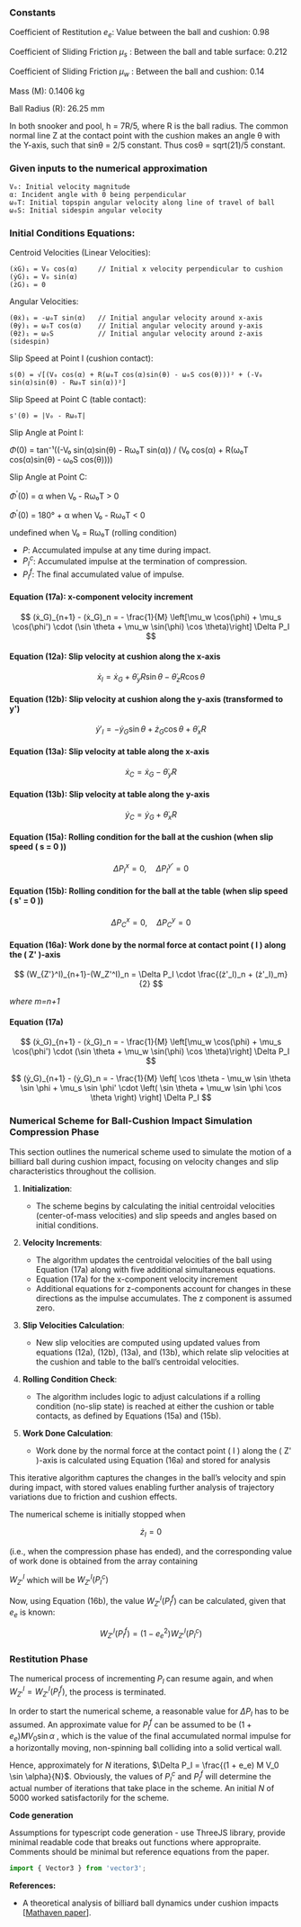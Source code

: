 
### Constants


Coefficient of Restitution $e_e$: Value between the ball and cushion: 0.98

Coefficient of Sliding Friction $μ_s$ : Between the ball and table surface: 0.212

Coefficient of Sliding Friction $μ_w$ : Between the ball and cushion: 0.14

Mass (M): 0.1406 kg

Ball Radius (R): 26.25 mm

In both snooker and pool, h = 7R/5, where R is the ball radius.
The common normal line Z at the contact point with the cushion makes an angle θ with the Y-axis, such that sinθ = 2/5 constant. Thus cosθ = sqrt(21)/5 constant.



### Given inputs to the numerical approximation 
```
V₀: Initial velocity magnitude
α: Incident angle with 0 being perpendicular
ω₀T: Initial topspin angular velocity along line of travel of ball
ω₀S: Initial sidespin angular velocity
```

### Initial Conditions Equations:

Centroid Velocities (Linear Velocities):

```
(ẋG)₁ = V₀ cos(α)     // Initial x velocity perpendicular to cushion
(ẏG)₁ = V₀ sin(α)  
(żG)₁ = 0            
```

Angular Velocities:

```
(θ̇x)₁ = -ω₀T sin(α)   // Initial angular velocity around x-axis
(θ̇y)₁ = ω₀T cos(α)    // Initial angular velocity around y-axis
(θ̇z)₁ = ω₀S           // Initial angular velocity around z-axis (sidespin)
```

Slip Speed at Point I (cushion contact):

```
s(0) = √[(V₀ cos(α) + R(ω₀T cos(α)sin(θ) - ω₀S cos(θ)))² + (-V₀ sin(α)sin(θ) - Rω₀T sin(α))²]
```

Slip Speed at Point C (table contact):

```
s'(0) = |V₀ - Rω₀T|
```

Slip Angle at Point I:


$\Phi$(0) = tan⁻¹((-V₀ sin(α)sin(θ) - Rω₀T sin(α)) / (V₀ cos(α) + R(ω₀T cos(α)sin(θ) - ω₀S cos(θ))))

Slip Angle at Point C:

$\Phi^{\prime}$(0) = α            when V₀ - Rω₀T > 0

$\Phi^{\prime}$(0) = 180° + α     when V₀ - Rω₀T < 0

undefined when V₀ = Rω₀T (rolling condition)

- $P$: Accumulated impulse at any time during impact.
- $P_I^c$: Accumulated impulse at the termination of compression.
- $P_I^f$: The final accumulated value of impulse.


#### Equation (17a): x-component velocity increment
$$
(ẋ_G)_{n+1} - (ẋ_G)_n = - \frac{1}{M} \left[\mu_w \cos(\phi) + \mu_s \cos(\phi') \cdot (\sin \theta + \mu_w \sin(\phi) \cos \theta)\right] \Delta P_I
$$

#### Equation (12a): Slip velocity at cushion along the x-axis
$$
ẋ_I = ẋ_G + θ̇_y R \sin \theta - θ̇_z R \cos \theta
$$

#### Equation (12b): Slip velocity at cushion along the y-axis (transformed to y')
$$
ẏ'_I = -ẏ_G \sin \theta + ż_G \cos \theta + θ̇_x R
$$

#### Equation (13a): Slip velocity at table along the x-axis
$$
ẋ_C = ẋ_G - θ̇_y R
$$

#### Equation (13b): Slip velocity at table along the y-axis
$$
ẏ_C = ẏ_G + θ̇_x R
$$

#### Equation (15a): Rolling condition for the ball at the cushion (when slip speed \( s = 0 \))
$$
\Delta P_I^x = 0, \quad \Delta P_I^{y'} = 0
$$

#### Equation (15b): Rolling condition for the ball at the table (when slip speed \( s' = 0 \))
$$
\Delta P_C^x = 0, \quad \Delta P_C^y = 0
$$

#### Equation (16a): Work done by the normal force at contact point \( I \) along the \( Z' \)-axis

$$
(W_{Z'}^I)_{n+1}-(W_Z'^I)_n = \Delta P_I \cdot \frac{(ż'_I)_n + (ż'_I)_m}{2}
$$

*where m=n+1*


#### Equation (17a)

$$
(ẋ_G)_{n+1} - (ẋ_G)_n = - \frac{1}{M} \left[\mu_w \cos(\phi) + \mu_s \cos(\phi') \cdot (\sin \theta + \mu_w \sin(\phi) \cos \theta)\right] \Delta P_I
$$

$$
(ẏ_G)_{n+1} - (ẏ_G)_n  = - \frac{1}{M} \left[ \cos \theta - \mu_w \sin \theta \sin \phi + \mu_s \sin \phi' \cdot \left( \sin \theta + \mu_w \sin \phi \cos \theta \right) \right] \Delta P_I
$$

### Numerical Scheme for Ball-Cushion Impact Simulation Compression Phase

This section outlines the numerical scheme used to simulate the motion of a billiard ball during cushion impact, focusing on velocity changes and slip characteristics throughout the collision.

1. **Initialization**:
   - The scheme begins by calculating the initial centroidal velocities (center-of-mass velocities) and slip speeds and angles based on initial conditions.

2. **Velocity Increments**:
   - The algorithm updates the centroidal velocities of the ball using Equation (17a) along with five additional simultaneous equations.
   - Equation (17a) for the x-component velocity increment
   - Additional equations for z-components account for changes in these directions as the impulse accumulates. The z component is assumed zero.

3. **Slip Velocities Calculation**:
   - New slip velocities are computed using updated values from equations (12a), (12b), (13a), and (13b), which relate slip velocities at the cushion and table to the ball’s centroidal velocities.

4. **Rolling Condition Check**:
   - The algorithm includes logic to adjust calculations if a rolling condition (no-slip state) is reached at either the cushion or table contacts, as defined by Equations (15a) and (15b).

5. **Work Done Calculation**:
   - Work done by the normal force at the contact point \( I \) along the \( Z' \)-axis is calculated using Equation (16a) and stored for analysis
   

This iterative algorithm captures the changes in the ball’s velocity and spin during impact, with stored values enabling further analysis of trajectory variations due to friction and cushion effects.

The numerical scheme is initially stopped when 

$$
\dot{z}_I = 0
$$

(i.e., when the compression phase has ended), and the corresponding value of work done is obtained from the array containing 

$W_{Z'}^I$ which will be $W_{Z'}^I(P_I^c)$

Now, using Equation (16b), the value $W_{Z'}^I(P_I^f)$ can be calculated, given that $e_e$ is known:

$$W_{Z'}^I(P_I^f) = (1 - e_e^2) W_{Z'}^I(P_I^c)$$

### Restitution Phase

The numerical process of incrementing $P_I$ can resume again, and when $W_{Z'}^I = W_{Z'}^I(P_I^f)$, the process is terminated.

In order to start the numerical scheme, a reasonable value for $\Delta P_I$ has to be assumed. An approximate value for $P_I^f$ can be assumed to be $(1 + e_e) M V_0 \sin \alpha$ , which is the value of the final accumulated normal impulse for a horizontally moving, non-spinning ball colliding into a solid vertical wall.

Hence, approximately for $N$ iterations, $\Delta P_I = \frac{(1 + e_e) M V_0 \sin \alpha}{N}$. Obviously, the values of $P_I^c$ and $P_I^f$ will determine the actual number of iterations that take place in the scheme. An initial $N$ of 5000 worked satisfactorily for the scheme.


**Code generation**

Assumptions for typescript code generation - use ThreeJS library, provide minimal readable code that breaks out functions where appropraite. Comments should be minimal but reference equations from the paper.

```typescript
import { Vector3 } from 'vector3';
```

**References:**

- A theoretical analysis of billiard ball
dynamics under cushion impacts [[Mathaven paper](https://billiards.colostate.edu/physics_articles/Mathavan_IMechE_2010.pdf)].

